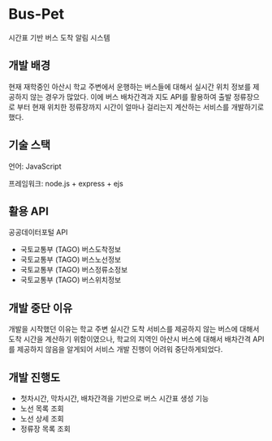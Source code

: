 # Bus-Pet
시간표 기반 버스 도착 알림 시스템

## 개발 배경
현재 재학중인 아산시 학교 주변에서 운행하는 버스들에 대해서 실시간 위치 정보를 제공하지 않는 경우가 많았다.
이에 버스 배차간격과 지도 API를 활용하여 출발 정류장으로 부터 현재 위치한 정류장까지 시간이 얼마나 걸리는지 계산하는 서비스를 개발하기로 했다.

## 기술 스택
언어: JavaScript

프레임워크: node.js + express + ejs

## 활용 API
공공데이터포털 API
* 국토교통부 (TAGO) 버스도착정보
* 국토교통부 (TAGO) 버스노선정보
* 국토교통부 (TAGO) 버스정류소정보
* 국토교통부 (TAGO) 버스위치정보

## 개발 중단 이유
개발을 시작했던 이유는 학교 주변 실시간 도착 서비스를 제공하지 않는 버스에 대해서 도착 시간을 계산하기 위함이였으나,
학교의 지역인 아산시 버스에 대해서 배차간격 API를 제공하지 않음을 알게되어 서비스 개발 진행이 어려워 중단하게되었다.

## 개발 진행도
* 첫차시간, 막차시간, 배차간격을 기반으로 버스 시간표 생성 기능
* 노선 목록 조회
* 노선 상세 조회
* 정류장 목록 조회

